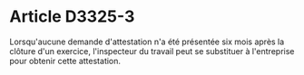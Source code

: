 # Article D3325-3

  
Lorsqu'aucune demande d'attestation n'a été présentée six mois après la clôture d'un exercice, l'inspecteur du travail peut se substituer à l'entreprise pour obtenir cette attestation.